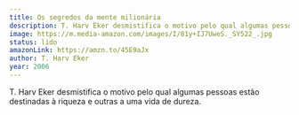```yaml
---
title: Os segredos da mente milionária
description: T. Harv Eker desmistifica o motivo pelo qual algumas pessoas estão destinadas à riqueza e outras a uma vida de dureza.
image: https://m.media-amazon.com/images/I/81y+IJ7UweS._SY522_.jpg
status: lido
amazonLink: https://amzn.to/45E9aJx
author: T. Harv Eker
year: 2006
---
```


T. Harv Eker desmistifica o motivo pelo qual algumas pessoas estão destinadas à riqueza e outras a uma vida de dureza.
